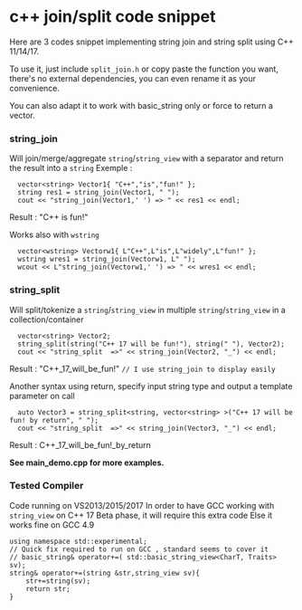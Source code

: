 # c++ join/split code snippet
Here are 3 codes snippet implementing string join and string split using C++ 11/14/17.

To use it, just include `split_join.h` or copy paste the function you want, there's no external dependencies, you can even rename it as your convenience.

You can also adapt it to work with basic_string only or force to return a vector.
### string_join
Will join/merge/aggregate `string`/`string_view` with a separator and return the result into a `string`
Exemple :
```
  vector<string> Vector1{ "C++","is","fun!" };
  string res1 = string_join(Vector1, " ");
  cout << "string_join(Vector1,' ') => " << res1 << endl;
```
Result : "C++ is fun!"

Works also with `wstring`
```
  vector<wstring> Vectorw1{ L"C++",L"is",L"widely",L"fun!" };
  wstring wres1 = string_join(Vectorw1, L" ");
  wcout << L"string_join(Vectorw1,' ') => " << wres1 << endl;
```

### string_split
Will split/tokenize a `string`/`string_view` in multiple `string`/`string_view` in a collection/container
```
  vector<string> Vector2;
  string_split(string("C++ 17 will be fun!"), string(" "), Vector2);
  cout << "string_split  =>" << string_join(Vector2, "_") << endl;
```
Result : "C++_17_will_be_fun!"  `// I use string_join to display easily`
  
Another syntax using return, specify input string type and output a template parameter on call
```
  auto Vector3 = string_split<string, vector<string> >("C++ 17 will be fun! by return", " ");
  cout << "string_split  =>" << string_join(Vector3, "_") << endl;
```  
  Result : C++_17_will_be_fun!_by_return

**See main_demo.cpp for more examples.**

### Tested Compiler
Code running on VS2013/2015/2017 
In order to have GCC working with `string_view` on C++ 17 Beta phase, it will require this extra code
Else it works fine on GCC 4.9
```  
using namespace std::experimental;
// Quick fix required to run on GCC , standard seems to cover it
// basic_string& operator+=( std::basic_string_view<CharT, Traits> sv);
string& operator+=(string &str,string_view sv){
    str+=string(sv);
    return str;
}
```  

